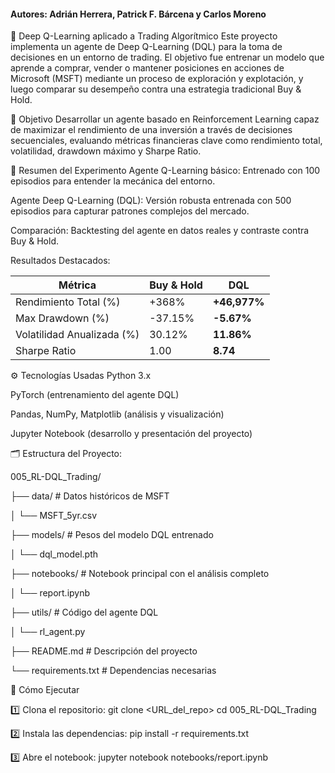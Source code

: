 #### Autores: Adrián Herrera, Patrick F. Bárcena y Carlos Moreno

🧠 Deep Q-Learning aplicado a Trading Algorítmico
Este proyecto implementa un agente de Deep Q-Learning (DQL) para la toma de decisiones en un entorno de trading. El objetivo fue entrenar un modelo que aprende a comprar, vender o mantener posiciones en acciones de Microsoft (MSFT) mediante un proceso de exploración y explotación, y luego comparar su desempeño contra una estrategia tradicional Buy & Hold.

🎯 Objetivo
Desarrollar un agente basado en Reinforcement Learning capaz de maximizar el rendimiento de una inversión a través de decisiones secuenciales, evaluando métricas financieras clave como rendimiento total, volatilidad, drawdown máximo y Sharpe Ratio.

🧪 Resumen del Experimento
Agente Q-Learning básico: Entrenado con 100 episodios para entender la mecánica del entorno.

Agente Deep Q-Learning (DQL): Versión robusta entrenada con 500 episodios para capturar patrones complejos del mercado.

Comparación: Backtesting del agente en datos reales y contraste contra Buy & Hold.

Resultados Destacados:

| Métrica                    | Buy & Hold | DQL          |
| -------------------------- | ---------- | ------------ |
| Rendimiento Total (%)      | +368%      | **+46,977%** |
| Max Drawdown (%)           | -37.15%    | **-5.67%**   |
| Volatilidad Anualizada (%) | 30.12%     | **11.86%**   |
| Sharpe Ratio               | 1.00       | **8.74**     |

⚙️ Tecnologías Usadas
Python 3.x

PyTorch (entrenamiento del agente DQL)

Pandas, NumPy, Matplotlib (análisis y visualización)

Jupyter Notebook (desarrollo y presentación del proyecto)

🗂️ Estructura del Proyecto:

005_RL-DQL_Trading/

├── data/      # Datos históricos de MSFT

│   └── MSFT_5yr.csv

├── models/           # Pesos del modelo DQL entrenado

│   └── dql_model.pth

├── notebooks/        # Notebook principal con el análisis completo

│   └── report.ipynb

├── utils/            # Código del agente DQL

│   └── rl_agent.py

├── README.md         # Descripción del proyecto

└── requirements.txt  # Dependencias necesarias

🚀 Cómo Ejecutar

1️⃣ Clona el repositorio:
git clone <URL_del_repo>
cd 005_RL-DQL_Trading

2️⃣ Instala las dependencias:
pip install -r requirements.txt

3️⃣ Abre el notebook:
jupyter notebook notebooks/report.ipynb



